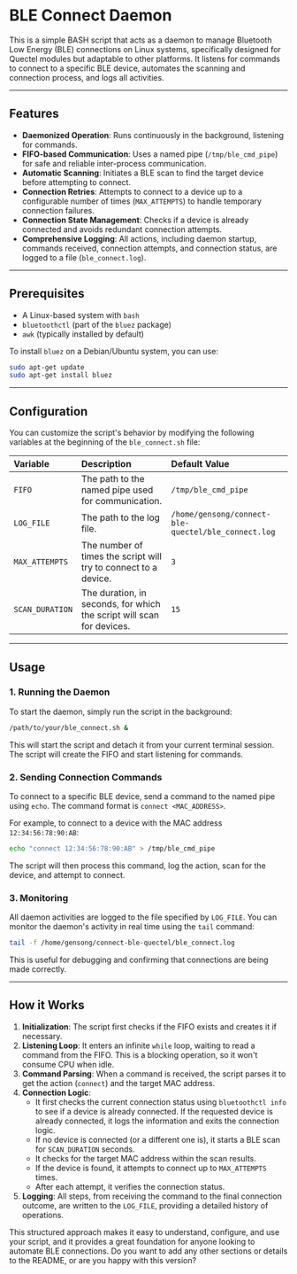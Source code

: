

# BLE Connect Daemon

This is a simple BASH script that acts as a daemon to manage Bluetooth Low Energy (BLE) connections on Linux systems, specifically designed for Quectel modules but adaptable to other platforms. It listens for commands to connect to a specific BLE device, automates the scanning and connection process, and logs all activities.

-----

## Features

  * **Daemonized Operation**: Runs continuously in the background, listening for commands.
  * **FIFO-based Communication**: Uses a named pipe (`/tmp/ble_cmd_pipe`) for safe and reliable inter-process communication.
  * **Automatic Scanning**: Initiates a BLE scan to find the target device before attempting to connect.
  * **Connection Retries**: Attempts to connect to a device up to a configurable number of times (`MAX_ATTEMPTS`) to handle temporary connection failures.
  * **Connection State Management**: Checks if a device is already connected and avoids redundant connection attempts.
  * **Comprehensive Logging**: All actions, including daemon startup, commands received, connection attempts, and connection status, are logged to a file (`ble_connect.log`).

-----

## Prerequisites

  * A Linux-based system with `bash`
  * `bluetoothctl` (part of the `bluez` package)
  * `awk` (typically installed by default)

To install `bluez` on a Debian/Ubuntu system, you can use:

```bash
sudo apt-get update
sudo apt-get install bluez
```

-----

## Configuration

You can customize the script's behavior by modifying the following variables at the beginning of the `ble_connect.sh` file:

| Variable | Description | Default Value |
| :--- | :--- | :--- |
| `FIFO` | The path to the named pipe used for communication. | `/tmp/ble_cmd_pipe` |
| `LOG_FILE` | The path to the log file. | `/home/gensong/connect-ble-quectel/ble_connect.log` |
| `MAX_ATTEMPTS` | The number of times the script will try to connect to a device. | `3` |
| `SCAN_DURATION` | The duration, in seconds, for which the script will scan for devices. | `15` |

-----

## Usage

### 1\. Running the Daemon

To start the daemon, simply run the script in the background:

```bash
/path/to/your/ble_connect.sh &
```

This will start the script and detach it from your current terminal session. The script will create the FIFO and start listening for commands.

### 2\. Sending Connection Commands

To connect to a specific BLE device, send a command to the named pipe using `echo`. The command format is `connect <MAC_ADDRESS>`.

For example, to connect to a device with the MAC address `12:34:56:78:90:AB`:

```bash
echo "connect 12:34:56:78:90:AB" > /tmp/ble_cmd_pipe
```

The script will then process this command, log the action, scan for the device, and attempt to connect.

### 3\. Monitoring

All daemon activities are logged to the file specified by `LOG_FILE`. You can monitor the daemon's activity in real time using the `tail` command:

```bash
tail -f /home/gensong/connect-ble-quectel/ble_connect.log
```

This is useful for debugging and confirming that connections are being made correctly.

-----

## How it Works

1.  **Initialization**: The script first checks if the FIFO exists and creates it if necessary.
2.  **Listening Loop**: It enters an infinite `while` loop, waiting to read a command from the FIFO. This is a blocking operation, so it won't consume CPU when idle.
3.  **Command Parsing**: When a command is received, the script parses it to get the action (`connect`) and the target MAC address.
4.  **Connection Logic**:
      * It first checks the current connection status using `bluetoothctl info` to see if a device is already connected. If the requested device is already connected, it logs the information and exits the connection logic.
      * If no device is connected (or a different one is), it starts a BLE scan for `SCAN_DURATION` seconds.
      * It checks for the target MAC address within the scan results.
      * If the device is found, it attempts to connect up to `MAX_ATTEMPTS` times.
      * After each attempt, it verifies the connection status.
5.  **Logging**: All steps, from receiving the command to the final connection outcome, are written to the `LOG_FILE`, providing a detailed history of operations.

This structured approach makes it easy to understand, configure, and use your script, and it provides a great foundation for anyone looking to automate BLE connections. Do you want to add any other sections or details to the README, or are you happy with this version?
